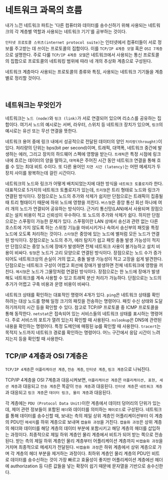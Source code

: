 # 네트워크 과목의 흐름

내가 느낀 네트워크 파트는 '다른 컴퓨터와 데이터를 송수신하기 위해 사용되는 네트워크의 
각 계층별 역할과 사용되는 네트워크 기기'를 공부하는 것이다.

`인터넷 프로토콜 스위츠(internet protocol suite)`는 인터넷에서 컴퓨터들이 서로 정보를 주고받는 데 쓰이는 프로토콜의 집합이다.
이를 `TCP/IP 4계층 모델` 혹은 `OSI 7계층`으로 설명한다.
주로 다룰 `TCP/IP 4계층 모델`은 네트워크에서 사용되는 통신 프로토콜의 집합으로
프로토콜의 네트워킹 범위에 따라 네 개의 추상화 계층으로 구성된다.

네트워크 계층마다 사용되는 프로토콜의 종류와 특징, 사용되는 네트워크 기기들을 계층별로 정리할 것이다.

<br>

## 네트워크는 무엇인가

네트워크는 `노드 (node)`와 `링크 (link)`가 서로 연결되어 있으며 리소스를 공유하는 집합이다.
여기서 `노드`의 예시로는 서버, 라우터, 스위치 등 네트워크 장치가 있으며,
`링크`의 예시로는 유선 또는 무선 연결을 뜻한다.

네트워크 용어 중에 링크 내에서 성공적으로 전달된 데이터의 양인 `처리량(throught)`이 있다.
처리량의 단위는 bps(bit per second)이며, 트래픽, 대역폭, 네트워크 중간에 발생하는 에러, 그리고 장치의 하드웨어 스펙에 영향을 받는다.
`트래픽`은 특정 시점에 링크 내에 흐르는 데이터의 양을 말하고,
`대역폭`은 주어진 시간 동안 네트워크 연결을 통해 흐를 수 있는 최대 비트 수이다.
또 다른 용어인 `지연 시간 (latency)`는 어떤 메세지가 두 장치 사이를 왕복하는데 걸린 시간이다.

네트워크의 노드와 링크가 어떻게 배치되었는지에 대한 방식을 `네트워크 토폴로지`라 한다.
대표적으로 5가지의 네트워크 토폴로지가 있는데,
`트리형`은 트리 형태로 노드와 링크가 연결된 방식이다. 
장점으로는 노드의 추가와 삭제가 쉽지만
단점으로는 트래픽이 집중될 때 트리 형태이기 때문에 하위 노드에 영향을 끼친다.
`버스형`은 중앙 통신 회선 하나에 여러 개의 노드가 연결되어 공유하는 방식이다.
근거리 통신망(LAN)에서 사용되며 장점으로는 설치 비용이 적고 신뢰성이 우수하다. 
또 노드의 추가와 삭제가 쉽다.
하지만 단점으로는 스푸핑이 가능한 문제가 있다.
스푸핑이란 LAN 상에서 송신과 관련 없는 다른 호스트에 가지 않도록 하는 스위칭 기능을 마비시키거나 속여서
송신부의 패킷을 특정 노드에 오도록 처리하는 것이다.
`스타형`은 중앙에 있는 노드에 별처럼 모든 노드가 연결된 방식이다.
장점으로는 노드의 추가, 에러 탐지가 쉽고 패킷 충돌 발생 가능성이 적지만
단점으로는 중앙 노드에 장애가 발생하면 전체 네트워크 사용이 불가능하고 설치 비용이 비싸다.
`링형`은 노드가 고리 모양으로 연결된 방식이다.
장점으로는 노드 수가 증가되어도 네트워크상의 손실이 거의 없고, 충돌 발생 가능성이 적고 고장을 쉽게 발견한다.
단점으로는 네트워크 구성이 어렵고 회선에 장애가 발생하면 전체 네트워크에 영향을 끼친다.
`메시형`은 노드가 그물망처럼 연결된 방식이다.
장점으로는 한 노드에 장애가 발생해도 네트워크를 계속 사용할 수 있고 트래픽 분산 처리가 가능하다.
단점으로는 노드의 추가가 어렵고 구축 비용과 운영 비용이 비싸다.

네트워크 상태를 확인하는 대표적인 명령어 4개가 있다.
`ping`은 네트워크 상태를 확인하려는 대상 노드를 향해 일정 크기의 패킷을 전송하는 명령어다.
패킷 수신 상태와 도달하기까지의 시간 등을 확인할 수 있다.
참고로 TCP/IP 프로토콜 중 ICMP 프로토콜을 통해 동작한다.
`netstat`은 접속되어 있는 서비스들의 네트워크 상태를 표시하는 명령어다.
주로 서비스의 포트가 열려 있는지 확인할 때 사용된다.
`nslookup`은 DNS에 관련된 내용을 확인하는 명령어다.
특정 도메인에 매핑된 ip를 확인할 때 사용한다.
`tracert`는 목적지 노드까지 네트워크 경로를 확인하는 명령어다.
어느 구간에서 응답 시간이 느려지는지 등을 확인할 때 사용한다.

## TCP/IP 4계층과 OSI 7계층은

`TCP/IP 4계층`은 `어플리케이션 계층`, `전송 계층`, `인터넷 계층`, `링크 계층`으로 나눠진다.

TCP/IP 4계층을 OSI 7계층과 대응시켜보면,
`어플리케이션 계층`은 `어플리케이션, 표현, 세션 계층`과 대응되고
`전송 계층`은 똑같이 `전송 계층`과 대응된다.
`인터넷 계층`은 `네트워크 계층`과 대응되고
`링크 계층`은 `데이터 링크, 물리 계층`과 대응된다.

각 계층에는 `PDU (Protocol Data Unit)`이란 계층에서 데이터 덩어리의 단위가 있는데,
제어 관련 정보들이 포함된 `헤더`와 데이터를 의미하는 `페이로드`로 구성된다.
네트워크를 통해 데이터를 송수신할 때,
보내는 측의 제일 상위 계층인 어플리케이션부터 이 계층의 PDU인 `메세지`를 하위 계층으로 보내며 `캡슐화 과정`을 거친다.
`캡슐화 과정`은 상위 계층의 헤더와 데이터를 해당 계층의 데이터 부분에 포함시키고 해당 계층의 헤더를 삽입하는 과정이다.
최종적으로 제일 하위 계층인 물리 계층에서 비트가 되어 받는 쪽으로 전송된다.
받는 측의 제일 하위 계층인 물리 계층부터 어플리케이션 계층까지 `비캡슐화 과정`을 거치며 최종적으로 메세지가 전달된다.
`비캡슐화 과정`은 하위 계층에서 상위 계층으로 가며 각 계층의 헤더 부분을 제거하는 과정이다.
최하위 계층인 물리 계층의 PDU인 비트로 데이터를 송수신하는 것이 가장 빠르고 효율성이 좋지만
어플리케이션 계층에선 헤더에 authorization 등 다른 값들을 넣는 확장이 쉽기 때문에 문자열을 기반으로 송수신한다.

<br>
